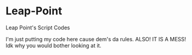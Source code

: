 # Leap-Point
Leap Point's Script Codes

I'm just putting my code here cause dem's da rules. 
ALSO! IT IS A MESS! Idk why you would bother looking at it.

